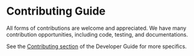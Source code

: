 # Contributing Guide

All forms of contributions are welcome and appreciated. We have many contribution opportunities, including code, testing, and documentations.

See the [Contributing section](https://pyladiescon-portal-docs.netlify.app/developer/contributing/) of the Developer Guide for more specifics.

